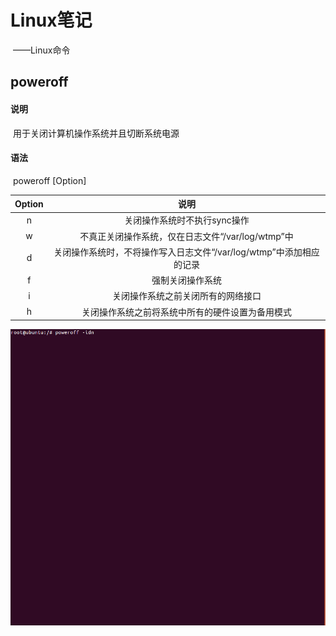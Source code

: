 # Linux笔记

​				——Linux命令

## poweroff

#### 说明

​		用于关闭计算机操作系统并且切断系统电源

#### 语法

​		poweroff [Option]

| Option |                             说明                             |
| :----: | :----------------------------------------------------------: |
|   n    |                 关闭操作系统时不执行sync操作                 |
|   w    |      不真正关闭操作系统，仅在日志文件“/var/log/wtmp”中       |
|   d    | 关闭操作系统时，不将操作写入日志文件“/var/log/wtmp”中添加相应的记录 |
|   f    |                       强制关闭操作系统                       |
|   i    |              关闭操作系统之前关闭所有的网络接口              |
|   h    |       关闭操作系统之前将系统中所有的硬件设置为备用模式       |

![chgrp](image/poweroff.png)